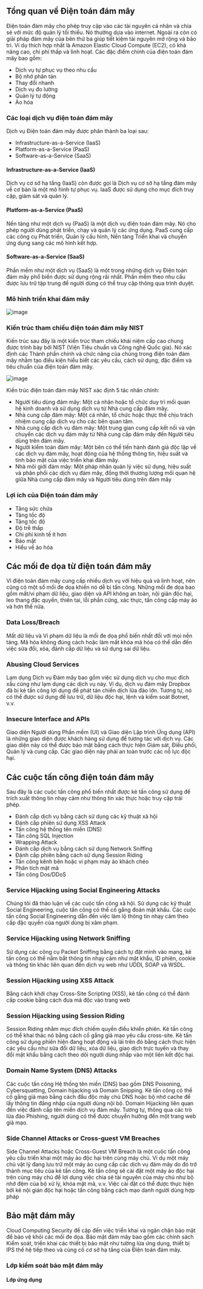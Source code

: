 ## Tổng quan về Điện toán đám mây
Điện toán đám mây cho phép truy cập vào các tài nguyên cá nhân và chia sẻ với mức độ quản lý tối thiểu. Nó thường dựa vào internet.
Ngoài ra còn có giải pháp đám mây của bên thứ ba giúp tiết kiệm tài nguyên mở rộng và bảo trì. Ví dụ thích hợp nhất là Amazon Elastic Cloud Compute (EC2), có khả năng cao, chi phí thấp và linh hoạt. Các đặc điểm chính của điện toán đám mây bao gồm:

* Dịch vụ tự phục vụ theo nhu cầu
* Bộ nhớ phân tán
* Thay đổi nhanh
* Dịch vụ đo lường
* Quản lý tự động
* Ảo hóa
### Các loại dịch vụ điện toán đám mây
Dịch vụ Điện toán đám mây được phân thành ba loại sau:

* Infrastructure-as-a-Service (IaaS)
* Platform-as-a-Service (PaaS)
* Software-as-a-Service (SaaS)

#### Infrastructure-as-a-Service (IaaS)
Dịch vụ cơ sở hạ tầng (IaaS) còn được gọi là Dịch vụ cơ sở hạ tầng đám mây về cơ bản là một mô hình tự phục vụ. IaaS được sử dụng cho mục đích truy cập, giám sát và quản lý.
#### Platform-as-a-Service (PaaS)
Nền tảng như một dịch vụ (PaaS) là một dịch vụ điện toán đám mây. Nó cho phép người dùng phát triển, chạy và quản lý các ứng dụng. PaaS cung cấp các công cụ Phát triển, Quản lý cấu hình, Nền tảng Triển khai và chuyển ứng dụng sang các mô hình kết hợp.
#### Software-as-a-Service (SaaS)
Phần mềm như một dịch vụ (SaaS) là một trong những dịch vụ Điện toán đám mây phổ biến được sử dụng rộng rãi nhất. Phần mềm theo nhu cầu được lưu trữ tập trung để người dùng có thể truy cập thông qua trình duyệt.
### Mô hình triển khai đám mây
![image](https://github.com/user-attachments/assets/78226130-07b4-4879-98ae-8bb5d49a0ffa)
### Kiến trúc tham chiếu điện toán đám mây NIST
Kiến trúc sau đây là một kiến trúc tham chiếu khái niệm cấp cao chung được trình bày bởi NIST (Viện Tiêu chuẩn và Công nghệ Quốc gia). Nó xác định các Thành phần chính và chức năng của chúng trong điện toán đám mây nhằm tạo điều kiện hiểu biết các yêu cầu, cách sử dụng, đặc điểm và tiêu chuẩn của điện toán đám mây.

![image](https://github.com/user-attachments/assets/25f1d837-db23-4b7b-96bb-c1f37eec37cf)

Kiến trúc điện toán đám mây NIST xác định 5 tác nhân chính:

* Người tiêu dùng đám mây: Một cá nhân hoặc tổ chức duy trì mối quan hệ kinh doanh và sử dụng dịch vụ từ Nhà cung cấp đám mây.
* Nhà cung cấp đám mây: Một cá nhân, tổ chức hoặc thực thể chịu trách nhiệm cung cấp dịch vụ cho các bên quan tâm.
* Nhà cung cấp dịch vụ đám mây: Một trung gian cung cấp kết nối và vận chuyển các dịch vụ đám mây từ Nhà cung cấp đám mây đến Người tiêu dùng trên đám mây.
* Người kiểm toán đám mây: Một bên có thể tiến hành đánh giá độc lập về các dịch vụ đám mây, hoạt động của hệ thống thông tin, hiệu suất và tính bảo mật của việc triển khai đám mây.
* Nhà môi giới đám mây: Một pháp nhân quản lý việc sử dụng, hiệu suất và phân phối các dịch vụ đám mây, đồng thời thương lượng mối quan hệ giữa Nhà cung cấp đám mây và Người tiêu dùng trên đám mây

### Lợi ích của Điện toán đám mây
* Tăng sức chứa
* Tăng tốc độ
* Tăng tốc độ
* Độ trễ thấp
* Chi phí kinh tế ít hơn
* Bảo mật
* Hiểu về ảo hóa

## Các mối đe dọa từ điện toán đám mây
Vì điện toán đám mây cung cấp nhiều dịch vụ với hiệu quả và linh hoạt, nên cũng có một số mối đe dọa khiến nó dễ bị tấn công. Những mối đe dọa bao gồm mất/vi phạm dữ liệu, giao diện và API không an toàn, nội gián độc hại, leo thang đặc quyền, thiên tai, lỗi phần cứng, xác thực, tấn công cấp máy ảo và hơn thế nữa.
### Data Loss/Breach
Mất dữ liệu và Vi phạm dữ liệu là mối đe dọa phổ biến nhất đối với mọi nền tảng. Mã hóa không đúng cách hoặc làm mất khóa mã hóa có thể dẫn đến việc sửa đổi, xóa, đánh cắp dữ liệu và sử dụng sai dữ liệu.
### Abusing Cloud Services
Lạm dụng Dịch vụ Đám mây bao gồm việc sử dụng dịch vụ cho mục đích xấu cũng như lạm dụng các dịch vụ này. Ví dụ, dịch vụ đám mây Dropbox đã bị kẻ tấn công lợi dụng để phát tán chiến dịch lừa đảo lớn. Tương tự, nó có thể được sử dụng để lưu trữ, dữ liệu độc hại, lệnh và kiểm soát Botnet, v.v.
### Insecure Interface and APIs
Giao diện Người dùng Phần mềm (UI) và Giao diện Lập trình Ứng dụng (API) là những giao diện được khách hàng sử dụng để tương tác với dịch vụ. Các giao diện này có thể được bảo mật bằng cách thực hiện Giám sát, Điều phối, Quản lý và cung cấp. Các giao diện này phải an toàn trước các nỗ lực độc hại.
## Các cuộc tấn công điện toán đám mây
Sau đây là các cuộc tấn công phổ biến nhất được kẻ tấn công sử dụng để trích xuất thông tin nhạy cảm như thông tin xác thực hoặc truy cập trái phép.

* Đánh cắp dịch vụ bằng cách sử dụng các kỹ thuật xã hội
* Đánh cắp phiên sử dụng XSS Attack
* Tấn công hệ thống tên miền (DNS)
* Tấn công SQL Injection
* Wrapping Attack
* Đánh cắp dịch vụ bằng cách sử dụng Network Sniffing
* Đánh cắp phiên bằng cách sử dụng Session Riding
* Tấn công kênh bên hoặc vi phạm máy ảo khách chéo
* Phân tích mật mã
* Tấn công Dos/DDoS
### Service Hijacking using Social Engineering Attacks
Chúng tôi đã thảo luận về các cuộc tấn công xã hội. Sử dụng các kỹ thuật Social Engineering, cuộc tấn công có thể cố gắng đoán mật khẩu. Các cuộc tấn công Social Engineering dẫn đến việc làm lộ thông tin nhạy cảm theo cấp đặc quyền của người dùng bị xâm phạm.
### Service Hijacking using Network Sniffing
Sử dụng các công cụ Packet Sniffing bằng cách tự đặt mình vào mạng, kẻ tấn công có thể nắm bắt thông tin nhạy cảm như mật khẩu, ID phiên, cookie và thông tin khác liên quan đến dịch vụ web như UDDI, SOAP và WSDL.
### Session Hijacking using XSS Attack
Bằng cách khởi chạy Cross-Site Scripting (XSS), kẻ tấn công có thể đánh cắp cookie bằng cách đưa mã độc vào trang web
### Session Hijacking using Session Riding
Session Riding nhằm mục đích chiếm quyền điều khiển phiên. Kẻ tấn công có thể khai thác nó bằng cách cố gắng giả mạo yêu cầu cross-site. Kẻ tấn công sử dụng phiên hiện đang hoạt động và lái trên đó bằng cách thực hiện các yêu cầu như sửa đổi dữ liệu, xóa dữ liệu, giao dịch trực tuyến và thay đổi mật khẩu bằng cách theo dõi người dùng nhấp vào một liên kết độc hại.
### Domain Name System (DNS) Attacks
Các cuộc tấn công Hệ thống tên miền (DNS) bao gồm DNS Poisoning, Cybersquatting, Domain hijacking và Domain Snipping. Kẻ tấn công có thể cố gắng giả mạo bằng cách đầu độc máy chủ DNS hoặc bộ nhớ cache để lấy thông tin đăng nhập của người dùng nội bộ.
Domain Hijacking liên quan đến việc đánh cắp tên miền dịch vụ đám mây. Tương tự, thông qua các trò lừa đảo Phishing, người dùng có thể được chuyển hướng đến một trang web giả mạo.
### Side Channel Attacks or Cross-guest VM Breaches
Side Channel Attacks hoặc Cross-Guest VM Breach là một cuộc tấn công yêu cầu triển khai một máy ảo độc hại trên cùng máy chủ. Ví dụ một máy chủ vật lý đang lưu trữ một máy ảo cung cấp các dịch vụ đám mây do đó trở thành mục tiêu của kẻ tấn công.
Kẻ tấn công sẽ cài đặt một máy ảo độc hại trên cùng máy chủ để lợi dụng việc chia sẻ tài nguyên của máy chủ như bộ nhớ đệm của bộ xử lý, khóa mật mã, v.v. Việc cài đặt có thể được thực hiện bởi kẻ nội gián độc hại hoặc tấn công bằng cách mạo danh người dùng hợp pháp
## Bảo mật đám mây
Cloud Computing Security đề cập đến việc triển khai và ngăn chặn bảo mật để bảo vệ khỏi các mối đe dọa. Bảo mật đám mây bao gồm các chính sách Kiểm soát, triển khai các thiết bị bảo mật như tường lửa ứng dụng, thiết bị IPS thế hệ tiếp theo và củng cố cơ sở hạ tầng của Điện toán đám mây.
### Lớp kiểm soát bảo mật đám mây
#### Lớp ứng dụng
